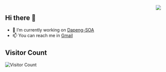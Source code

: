 <img align="right" src="https://github-readme-stats.vercel.app/api?username=leihuazhe&show_icons=true&include_all_commits=true&hide_border=true" />


## Hi there 👋

- 🔭 I’m currently working on [Dapeng-SOA](http://github.com/dapeng-soa/dapeng-soa/)
- 📫 You can reach me in [Gmail](leihuazhe@gmail.com)

## Visitor Count
![Visitor Count](https://profile-counter.glitch.me/wfnuser/count.svg)
